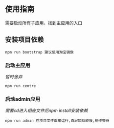 <!--
 * @Author: sfy
 * @Date: 2022-10-04 17:23:47
 * @LastEditors: sfy
 * @LastEditTime: 2022-10-04 17:45:29
 * @FilePath: /vulture/README.md
 * @Description: update here
-->
# `使用指南`
需要启动所有子应用，找到主应用的入口

## 安装项目依赖
```
npm run bootstrap 建议使用淘宝镜像
```

### 启动主应用
*暂时舍弃*
```
npm run centre 
```

### 启动admin应用

*需要cd进入相应文件后npm install安装依赖*
```
npm run admin 在项目文件直接运行,首屏加载较慢,稍作等待
```